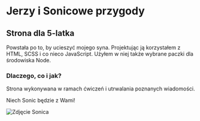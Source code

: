 # Jerzy i Sonicowe przygody 
## Strona dla 5-latka
 Powstała po to, by ucieszyć mojego syna. 
 Projektując ją korzystałem z HTML, SCSS i co nieco JavaScript. Użyłem w niej także wybrane paczki dla środowiska Node. 
 
 ### Dlaczego, co i jak? 
 Strona wykonywana w ramach ćwiczeń i utrwalania poznanych wiadomości. 
 
 Niech Sonic będzie z Wami!
 
 ![Zdjęcie Sonica](https://static.wikia.nocookie.net/sonic/images/2/2d/TSR_Sonic.png/revision/latest/top-crop/width/360/height/450?cb=20200317133000&path-prefix=pl)
 
 
 
